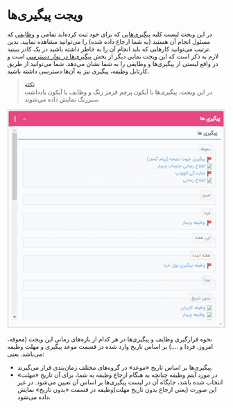 # ویجت پیگیری‌ها 

در این ویجت لیست کلیه [پیگیری‌هایی](https://github.com/1stco/PayamGostarDocs/blob/master/Help/Integrated-bank/Database/General-specifications/Reminder-and-follow-up/Reminder-and-follow-up.md) که برای خود ثبت کرده‌اید  تمامی و [وظایفی](https://github.com/1stco/PayamGostarDocs/blob/master/Help/Integrated-bank/Database/Records/New-task/New-task.md) که مسئول انجام آن هستید (به شما ارجاع داده شده) را می‌توانید مشاهده نمایید. بدین ترتیب می‌توانید کارهایی که باید انجام آن را به خاطر داشته باشید در یک کادر ببینید.<br>
لازم به ذکر است که این ویجت نمایی دیگر از بخش [پیگیری‌ها در نوار دسترسی](https://github.com/1stco/PayamGostarDocs/blob/master/Help/home/Storytelling/Followup/followUpInAccessBar.md) است و در واقع لیستی از پیگیری‌ها و وظایفی را به شما نشان می‌دهد. شما می‌توانید از طریق کارتابل وظیفه، پیگیری نیز به آن‌ها دسترسی داشته باشید.<br>

> **نکته**<br>
> در این ویجت، پیگیری‌ها با آیکون پرچم قرمز رنگ و وظایف با آیکون یادداشت سبزرنگ نمایش داده می‌شوند.<br>

![ویجت پیگیری‌ها](./Follow-up-widget.jpg)

نحوه قرارگیری وظایف و پیگیری‌ها در هر کدام از بازه‌های زمانی این ویجت (معوقه، امروز، فردا و ....) بر اساس تاریخ وارد شده در قسمت موعد پیگیری و مهلت وظیفه می‌باشد. یعنی:<br>
- پیگیری‌ها بر اساس تاریخ «موعد» در گروه‌‌های مختلف زمان‌بندی قرار می‌گیرند.
- در مورد آیتم وظیفه چنانچه به هنگام ارجاع وظیفه به شما، برای آن تاریخ «مهلت» انتخاب شده باشد، جایگاه آن در لیست پیگیری‌ها بر اساس آن تعیین می‌شود. در غیر این صورت (یعنی ارجاع بدون تاریخ مهلت)‌وظیفه در قسمت «بدون تاریخ» نمایش داده می‌شود.

